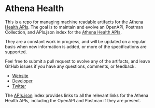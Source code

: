 # Athena HealthThis is a repo for managing machine readable artifacts for the [Athena Health APIs](https://www.athenahealth.com). The goal is to maintain and evolve an OpenAPI, Postman Collection, and APIs.json index for the [Athena Health APIs](https://www.athenahealth.com).They are a constant work in progress, and will be updated on a regular basis when new information is added, or more of the specifications are supported.Feel free to submit a pull request to evolve any of the artifacts, and leave GitHub issues if you have any questions, comments, or feedback.- [Website](https://www.athenahealth.com)- [Developer](https://www.athenahealth.com)- [Twitter](https://twitter.com/athenahealth)The [APIs.json](https://github.com/api-evangelist/athena-health/blob/master/apis.json) index provides links to all the relevant links for the Athena Health APIs, including the OpenAPI and Postman if they are present.